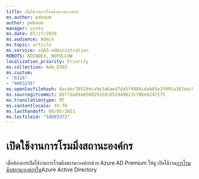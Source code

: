 ```yaml
---
title: เปิดใช้งานการโรมมิ่งสถานะองค์กร
ms.author: pebaum
author: pebaum
manager: scotv
ms.date: 07/27/2020
ms.audience: Admin
ms.topic: article
ms.service: o365-administration
ROBOTS: NOINDEX, NOFOLLOW
localization_priority: Priority
ms.collection: Adm_O365
ms.custom:
- "6116"
- "9003236"
ms.openlocfilehash: 8acdec785194ca9e3a6aed7da5f4986cdab85e1f091a382aac9aec7cad9dbe5d
ms.sourcegitcommit: b5f7da89a650d2915dc652449623c78be6247175
ms.translationtype: MT
ms.contentlocale: th-TH
ms.lasthandoff: 08/05/2021
ms.locfileid: "54003372"
---
```

# <a name="enable-enterprise-state-roaming"></a>เปิดใช้งานการโรมมิ่งสถานะองค์กร

เมื่อต้องการเปิดใช้งานการโรมมิ่งสถานะองค์กรด้วย Azure AD Premium ให้ดู เปิดใช้งาน[การโรมมิ่งสถานะองค์กรใน](https://docs.microsoft.com/azure/active-directory/devices/enterprise-state-roaming-enable)Azure Active Directory